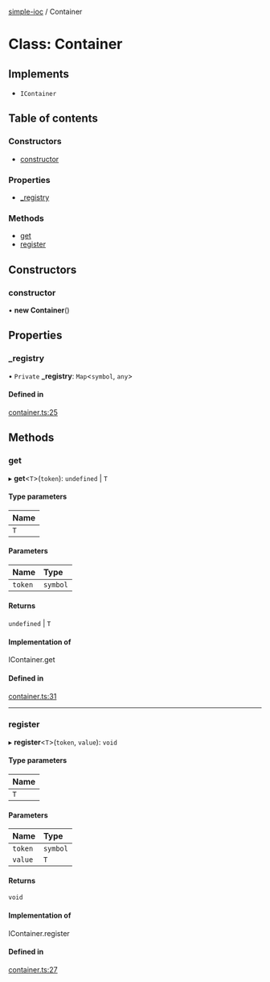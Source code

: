 [simple-ioc](../README.md) / Container

# Class: Container

## Implements

- `IContainer`

## Table of contents

### Constructors

- [constructor](Container.md#constructor)

### Properties

- [\_registry](Container.md#_registry)

### Methods

- [get](Container.md#get)
- [register](Container.md#register)

## Constructors

### constructor

• **new Container**()

## Properties

### \_registry

• `Private` **\_registry**: `Map`<`symbol`, `any`\>

#### Defined in

[container.ts:25](https://github.com/rwlodkowski/simple-ioc-lib/blob/4700c28/src/container.ts#L25)

## Methods

### get

▸ **get**<`T`\>(`token`): `undefined` \| `T`

#### Type parameters

| Name |
| :------ |
| `T` |

#### Parameters

| Name | Type |
| :------ | :------ |
| `token` | `symbol` |

#### Returns

`undefined` \| `T`

#### Implementation of

IContainer.get

#### Defined in

[container.ts:31](https://github.com/rwlodkowski/simple-ioc-lib/blob/4700c28/src/container.ts#L31)

___

### register

▸ **register**<`T`\>(`token`, `value`): `void`

#### Type parameters

| Name |
| :------ |
| `T` |

#### Parameters

| Name | Type |
| :------ | :------ |
| `token` | `symbol` |
| `value` | `T` |

#### Returns

`void`

#### Implementation of

IContainer.register

#### Defined in

[container.ts:27](https://github.com/rwlodkowski/simple-ioc-lib/blob/4700c28/src/container.ts#L27)
